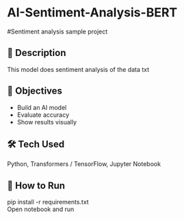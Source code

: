 # AI-Sentiment-Analysis-BERT
#Sentiment analysis sample project


## 📌 Description
This model does sentiment analysis of the data txt

## 🎯 Objectives
- Build an AI model
- Evaluate accuracy
- Show results visually

## 🛠 Tech Used
Python, Transformers / TensorFlow, Jupyter Notebook

## 🚀 How to Run
pip install -r requirements.txt  
Open notebook and run



